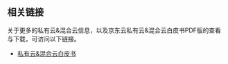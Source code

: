 ## 相关链接

关于更多的私有云&混合云信息，以及京东云私有云&混合云白皮书PDF版的查看与下载，可访问以下链接。

- [私有云&混合云白皮书](https://img1.jcloudcs.com/portal/pdf/JDCloud-WhitePaper-on-Private-and-Hybrid-Clouds.pdf)

